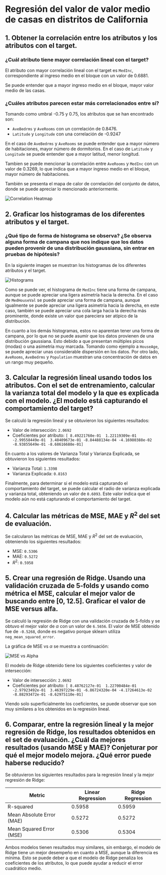 # Regresión del valor de valor medio de casas en distritos de California

## 1. Obtener la correlación entre los atributos y los atributos con el target.

### ¿Cuál atributo tiene mayor correlación lineal con el target?

El atributo con mayor correlación lineal con el target es `MedInc`, correspondiente al ingreso medio en el bloque con un valor de 0.6881.

Se puede entender que a mayor ingreso medio en el bloque, mayor valor medio de las casas.

### ¿Cuáles atributos parecen estar más correlacionados entre sí?

Tomando como umbral -0.75 y 0.75, los atributos que se han encontrado son:

-   `AveBedrms` y `AveRooms` con un correlación de 0.8476.
-   `Latitude` y `Longitude` con una correlación de -0.9247

En el caso de `AveBedrms` y `AveRooms` se puede entender que a mayor número de habitaciones, mayor número de dormitorios. En el caso de `Latitude` y `Longitude` se puede entender que a mayor latitud, menor longitud.

Tambien se puede mencionar la correlación entre `AveRooms` y `MedInc` con un valor de 0.3269, lo que indica que a mayor ingreso medio en el bloque, mayor número de habitaciones.

También se presenta el mapa de calor de correlación del conjunto de datos, donde se puede apreciar lo mencionado anteriormente.

![Correlation Heatmap](images/correlation_heatmap.png)

## 2. Graficar los histogramas de los diferentes atributos y el target.

### ¿Qué tipo de forma de histograma se observa? ¿Se observa alguna forma de campana que nos indique que los datos pueden provenir de una distribución gaussiana, sin entrar en pruebas de hipótesis?

En la siguiente imagen se muestran los histogramas de los diferentes atributos y el target.

![Histograms](images/histograms.png)

Como se puede ver, el histograma de `MedInc` tiene una forma de campana, aunque se puede apreciar una ligera asimetría hacia la derecha. En el caso de `MedHouseVal` se puede apreciar una forma de campana, aunque igualmente se puede apreciar una ligera asimetría hacia la derecha, en este caso, también se puede apreciar una cola larga hacia la derecha más prominente, donde existe un valor que pareciera ser atípico de la distribución.

En cuanto a los demás histogramas, estos no aparentan tener una forma de campana, por lo que no se puede asumir que los datos provienen de una distribución gaussiana. Esto debido a que presentan múltiples picos (modas) o una asimetría muy marcada. Tomando como ejemplo a `HouseAge`, se puede apreciar unas considerable dispersión en los datos. Por otro lado, `AveRooms`, `AveBedrms` y `Population` muestran una concentración de datos en un rango muy pequeño.

## 3. Calcular la regresión lineal usando todos los atributos. Con el set de entrenamiento, calcular la varianza total del modelo y la que es explicada con el modelo. ¿El modelo está capturando el comportamiento del target?

Se calculó la regresión lineal y se obtuvieron los siguientes resultados:

-   Valor de intersección: `2.0692`
-   Coeficientes por atributo: `[ 8.49221760e-01  1.22119309e-01 -2.99558449e-01  3.48409673e-01 -8.84488134e-04 -4.16980388e-02 -8.93855649e-01 -8.68616688e-01]`

En cuanto a los valores de Varianza Total y Varianza Explicada, se obtuvieron los siguientes resultados:

-   Varianza Total: `1.3398`
-   Varianza Explicada: `0.8163`

Finalmente, para determinar si el modelo está capturando el comportamiento del target, se puede calcular el radio de varianza explicada y varianza total, obteniendo un valor de `0.6093`. Este valor indica que el modelo aún no está capturando el comportamiento del target.

## 4. Calcular las métricas de MSE, MAE y $R^2$ del set de evaluación.

Se calcularon las métricas de MSE, MAE y $R^2$ del set de evaluación, obteniendo los siguientes resultados:

-   MSE: `0.5306`
-   MAE: `0.5272`
-   $R^2$: `0.5958`

## 5. Crear una regresión de Ridge. Usando una validación cruzada de 5-folds y usando como métrica el MSE, calcular el mejor valor de buscando entre [0, 12.5]. Graficar el valor de MSE versus alfa.

Se calculó la regresión de Ridge con una validación cruzada de 5-folds y se obtuvo el mejor valor de $\alpha$ con un valor de `6.5656`. El valor de MSE obtenido fue de `-0.5268`, donde es negativo porque sklearn utiliza `neg_mean_squared_error`.

La gráfica de MSE vs $\alpha$ se muestra a continuación:

![MSE vs Alpha](images/mse_vs_alpha.png)

El modelo de Ridge obtenido tiene los siguientes coeficientes y valor de intersección:

-   Valor de intersección: `2.0692`
-   Coeficientes por atributo: `[ 8.48762127e-01  1.22700484e-01 -2.97923492e-01  3.46397229e-01 -6.86724320e-04 -4.17264613e-02 -8.88293472e-01 -8.62975110e-01]`

Viendo solo superficialmente los coeficientes, se puede observar que son muy similares a los obtenidos en la regresión lineal.

## 6. Comparar, entre la regresión lineal y la mejor regresión de Ridge, los resultados obtenidos en el set de evaluación. ¿Cuál da mejores resultados (usando MSE y MAE)? Conjeturar por qué el mejor modelo mejora. ¿Qué error puede haberse reducido?

Se obtuvieron los siguientes resultados para la regresión lineal y la mejor regresión de Ridge:

| Metric                    | Linear Regression | Ridge Regression |
| ------------------------- | ----------------- | ---------------- |
| R-squared                 | 0.5958            | 0.5959           |
| Mean Absolute Error (MAE) | 0.5272            | 0.5272           |
| Mean Squared Error (MSE)  | 0.5306            | 0.5304           |

Ambos modelos tienen resultados muy similares, sin embargo, el modelo de Ridge tiene un mejor desempeño en cuanto a MSE, aunque la diferencia es mínima. Esto se puede deber a que el modelo de Ridge penaliza los coeficientes de los atributos, lo que puede ayudar a reducir el error cuadrático medio.